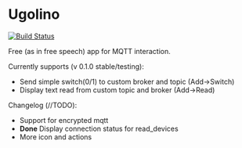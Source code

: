 # Ugolino
[![Build Status](https://travis-ci.org/Zeegomo/ugolino.svg?branch=dev)](https://travis-ci.org/Zeegomo/ugolino)

Free (as in free speech) app for MQTT interaction.

Currently supports (v 0.1.0 stable/testing):
* Send simple switch(0/1) to custom broker and topic (Add->Switch)
* Display text read from custom topic and broker (Add->Read)

Changelog (//TODO):
* Support for encrypted mqtt
* **Done** Display connection status for read_devices 
* More icon and actions
